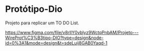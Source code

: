# Protótipo-Dio

Projeto para replicar um TO DO List.

https://www.figma.com/file/v8rIlY0vblyz9WctqPnbAM/Projeto---WireProt%C3%B3tipo-DIO?type=design&node-id=0%3A1&mode=design&t=sdeLuij8GAB0Yaqd-1
